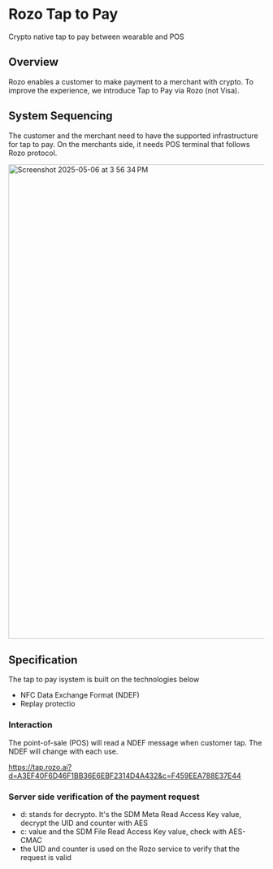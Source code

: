# Rozo Tap to Pay
Crypto native tap to pay between wearable and POS

## Overview

Rozo enables a customer to make payment to a merchant with crypto. To improve the experience, we introduce Tap to Pay via Rozo (not Visa).

## System Sequencing

The customer and the merchant need to have the supported infrastructure for tap to pay. On the merchants side, it needs POS terminal that follows Rozo protocol.


<img width="935" alt="Screenshot 2025-05-06 at 3 56 34 PM" src="https://github.com/user-attachments/assets/bf7f511d-5403-49ac-982c-81670bd35f4e" />

## Specification

The tap to pay isystem is built on the technologies below
- NFC Data Exchange Format (NDEF)
- Replay protectio

### Interaction
The point-of-sale (POS) will read a NDEF message when customer tap. The NDEF will change with each use.

https://tap.rozo.ai?d=A3EF40F6D46F1BB36E6EBF2314D4A432&c=F459EEA788E37E44

### Server side verification of the payment request
- d: stands for decrypto. It's the SDM Meta Read Access Key value, decrypt the UID and counter with AES
- c: value and the SDM File Read Access Key value, check with AES-CMAC
- the UID and counter is used on the Rozo service to verify that the request is valid


